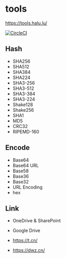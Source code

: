 # tools

https://tools.halu.lu/

[![CircleCI](https://circleci.com/gh/lzjluzijie/tools.svg?style=svg)](https://circleci.com/gh/lzjluzijie/tools)

## Hash

- SHA256
- SHA512
- SHA384
- SHA224
- SHA3-256
- SHA3-512
- SHA3-384
- SHA3-224
- Shake128
- Shake256
- SHA1
- MD5
- CRC32
- RIPEMD-160

## Encode

- Base64
- Base64 URL
- Base58
- Base36
- Base32
- URL Encoding
- hex

## Link

- OneDrive & SharePoint
- Google Drive

- https://t.cn/
- https://dwz.cn/

